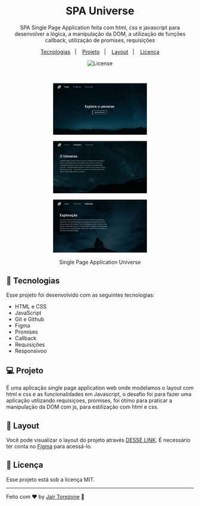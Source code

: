 # <h1 align="center"> SPA Universe </h1>

<p align="center">
 SPA Single Page Application feita com html, css e javascript para desenvolver a lógica, a manipulação da DOM, a utilização de funções callback, utilização de promises, requisições <br/>

<p align="center">
  <a href="#-tecnologias">Tecnologias</a>&nbsp;&nbsp;&nbsp;|&nbsp;&nbsp;&nbsp;
  <a href="#-projeto">Projeto</a>&nbsp;&nbsp;&nbsp;|&nbsp;&nbsp;&nbsp;
  <a href="#-layout">Layout</a>&nbsp;&nbsp;&nbsp;|&nbsp;&nbsp;&nbsp;
  <a href="#memo-licença">Licença</a>
</p>

<p align="center">
  <img alt="License" src="https://img.shields.io/static/v1?label=license&message=MIT&color=49AA26&labelColor=000000">
</p>

<br>

<p align="center">
  <img alt="home" src="./assets/images/image1.JPG" width="50%">
</p>
<p align="center">
  <img alt="exploration" src="./assets/images/image2.JPG" width="50%">
</p>
<p align="center">
  <img alt="universe" src="./assets/images/image3.JPG" width="50%">
</p>
<p align="center"> Single Page Application Universe  </p>

## 🚀 Tecnologias

Esse projeto foi desenvolvido com as seguintes tecnologias:

- HTML e CSS
- JavaScript
- Git e Github
- Figma
- Promises
- Callback
- Requisições
- Responsivoo

## 💻 Projeto

É uma aplicação single page application web onde modelamos o layout com html e css e as funcionalidades em Javascript, o desafio foi para fazer uma aplicação utilizando requisiçoes, promises, foi ótimo para praticar a manipulação da DOM com js, para estilização com html e css.

## 🔖 Layout

Você pode visualizar o layout do projeto através [DESSE LINK](<https://www.figma.com/file/orY4eEdfcMj2KUeUrIDgNP/%5BDesafios-Explorer%5D-SPA-Universe-(Copy)?node-id=0%3A1&mode=dev>). É necessário ter conta no [Figma](https://figma.com) para acessá-lo.

## :memo: Licença

Esse projeto está sob a licença MIT.

---

Feito com ♥ by [Jair Torezone](https://www.linkedin.com/in/jair-torezone/) :wave:
